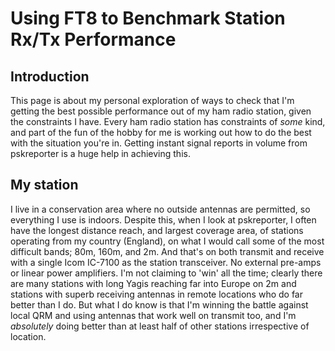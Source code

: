 # Using FT8 to Benchmark Station Rx/Tx Performance
## Introduction
This page is about my personal exploration of ways to check that I'm getting the best possible performance out of my ham radio station, given the constraints I have. Every ham radio station
has constraints of *some* kind, and part of the fun of the hobby for me is working out how to do the best with the situation you're in. Getting instant signal reports in volume from pskreporter 
is a huge help in achieving this.

## My station
I live in a conservation area where no outside antennas are permitted, so everything I use is indoors. Despite this, when I look at pskreporter, I often have the longest
distance reach, and largest coverage area, of stations operating from my country (England), on what I would call some of the most difficult bands; 80m, 160m, and 2m. And that's on
both transmit and receive with a single Icom IC-7100 as the station transceiver. No external pre-amps or linear power amplifiers. I'm not claiming
to 'win' all the time; clearly there are many stations with long Yagis reaching far into Europe on 2m and stations with superb receiving antennas in remote locations who do far 
better than I do. But what I do know is that I'm winning the battle against local QRM and using antennas that work well on transmit too, and I'm *absolutely* doing better than at least half
of other stations irrespective of location.
